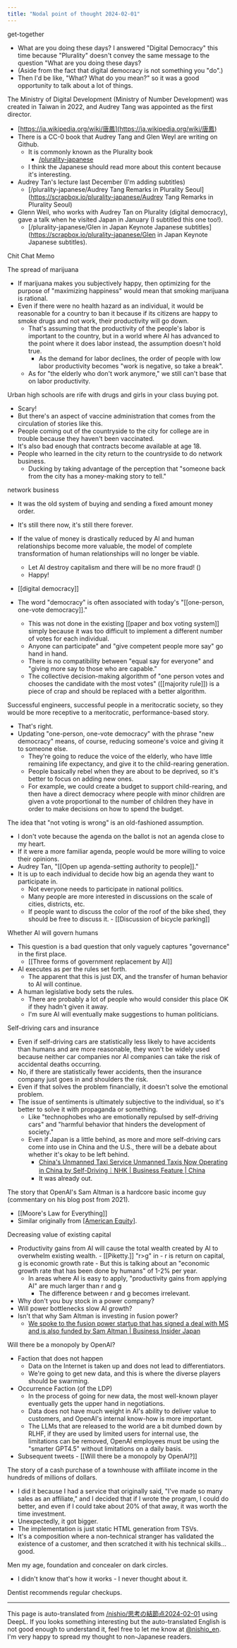 ```yaml
---
title: "Nodal point of thought 2024-02-01"
---
```


get-together
- What are you doing these days? I answered "Digital Democracy" this time because "Plurality" doesn't convey the same message to the question "What are you doing these days?
- (Aside from the fact that digital democracy is not something you "do".)
- Then I'd be like, "What? What do you mean?" so it was a good opportunity to talk about a lot of things.

The Ministry of Digital Development (Ministry of Number Development) was created in Taiwan in 2022, and Audrey Tang was appointed as the first director.
- [https://ja.wikipedia.org/wiki/唐鳳](https://ja.wikipedia.org/wiki/唐鳳)
- There is a CC-0 book that Audrey Tang and Glen Weyl are writing on Github.
    - It is commonly known as the Plurality book
        - [/plurality-japanese](https://scrapbox.io/plurality-japanese)
    - I think the Japanese should read more about this content because it's interesting.
- Audrey Tan's lecture last December (I'm adding subtitles)
    - [/plurality-japanese/Audrey Tang Remarks in Plurality Seoul](https://scrapbox.io/plurality-japanese/Audrey Tang Remarks in Plurality Seoul)
- Glenn Weil, who works with Audrey Tan on Plurality (digital democracy), gave a talk when he visited Japan in January (I subtitled this one too!).
    - [/plurality-japanese/Glen in Japan Keynote Japanese subtitles](https://scrapbox.io/plurality-japanese/Glen in Japan Keynote Japanese subtitles).


Chit Chat Memo

The spread of marijuana
- If marijuana makes you subjectively happy, then optimizing for the purpose of "maximizing happiness" would mean that smoking marijuana is rational.
- Even if there were no health hazard as an individual, it would be reasonable for a country to ban it because if its citizens are happy to smoke drugs and not work, their productivity will go down.
    - That's assuming that the productivity of the people's labor is important to the country, but in a world where AI has advanced to the point where it does labor instead, the assumption doesn't hold true.
        - As the demand for labor declines, the order of people with low labor productivity becomes "work is negative, so take a break".
    - As for "the elderly who don't work anymore," we still can't base that on labor productivity.


Urban high schools are rife with drugs and girls in your class buying pot.
- Scary!
- But there's an aspect of vaccine administration that comes from the circulation of stories like this.
- People coming out of the countryside to the city for college are in trouble because they haven't been vaccinated.
- It's also bad enough that contracts become available at age 18.
- People who learned in the city return to the countryside to do network business.
    - Ducking by taking advantage of the perception that "someone back from the city has a money-making story to tell."

network business
- It was the old system of buying and sending a fixed amount money order.
- It's still there now, it's still there forever.
- If the value of money is drastically reduced by AI and human relationships become more valuable, the model of complete transformation of human relationships will no longer be viable.
    - Let AI destroy capitalism and there will be no more fraud! ()
    - Happy!


- [[digital democracy]]
- The word "democracy" is often associated with today's "[[one-person, one-vote democracy]]."
    - This was not done in the existing [[paper and box voting system]] simply because it was too difficult to implement a different number of votes for each individual.
    - Anyone can participate" and "give competent people more say" go hand in hand.
    - There is no compatibility between "equal say for everyone" and "giving more say to those who are capable."
    - The collective decision-making algorithm of "one person votes and chooses the candidate with the most votes" ([[majority rule]]) is a piece of crap and should be replaced with a better algorithm.


Successful engineers, successful people in a meritocratic society, so they would be more receptive to a meritocratic, performance-based story.
- That's right.
- Updating "one-person, one-vote democracy" with the phrase "new democracy" means, of course, reducing someone's voice and giving it to someone else.
    - They're going to reduce the voice of the elderly, who have little remaining life expectancy, and give it to the child-rearing generation.
    - People basically rebel when they are about to be deprived, so it's better to focus on adding new ones.
    - For example, we could create a budget to support child-rearing, and then have a direct democracy where people with minor children are given a vote proportional to the number of children they have in order to make decisions on how to spend the budget.


The idea that "not voting is wrong" is an old-fashioned assumption.
- I don't vote because the agenda on the ballot is not an agenda close to my heart.
- If it were a more familiar agenda, people would be more willing to voice their opinions.
- Audrey Tan, "[[Open up agenda-setting authority to people]]."
- It is up to each individual to decide how big an agenda they want to participate in.
    - Not everyone needs to participate in national politics.
    - Many people are more interested in discussions on the scale of cities, districts, etc.
    - If people want to discuss the color of the roof of the bike shed, they should be free to discuss it.
            - [[Discussion of bicycle parking]]


Whether AI will govern humans
- This question is a bad question that only vaguely captures "governance" in the first place.
    - [[Three forms of government replacement by AI]]
- AI executes as per the rules set forth.
    - The apparent that this is just DX, and the transfer of human behavior to AI will continue.
- A human legislative body sets the rules.
    - There are probably a lot of people who would consider this place OK if they hadn't given it away.
    - I'm sure AI will eventually make suggestions to human politicians.


Self-driving cars and insurance
- Even if self-driving cars are statistically less likely to have accidents than humans and are more reasonable, they won't be widely used because neither car companies nor AI companies can take the risk of accidental deaths occurring.
- No, if there are statistically fewer accidents, then the insurance company just goes in and shoulders the risk.
- Even if that solves the problem financially, it doesn't solve the emotional problem.
- The issue of sentiments is ultimately subjective to the individual, so it's better to solve it with propaganda or something.
    - Like "technophobes who are emotionally repulsed by self-driving cars" and "harmful behavior that hinders the development of society."
    - Even if Japan is a little behind, as more and more self-driving cars come into use in China and the U.S., there will be a debate about whether it's okay to be left behind.
        - [China's Unmanned Taxi Service Unmanned Taxis Now Operating in China by Self-Driving｜NHK | Business Feature | China](https://www3.nhk.or.jp/news/html/20230517/amp/k10014069001000.html)
        - It was already out.

The story that OpenAI's Sam Altman is a hardcore basic income guy (commentary on his blog post from 2021).
- [[Moore's Law for Everything]]
- Similar originally from [[American Equity]](2017).


Decreasing value of existing capital
- Productivity gains from AI will cause the total wealth created by AI to overwhelm existing wealth.
        - [[Piketty.]] "r>g" in
        - r is return on capital, g is economic growth rate
        - But this is talking about an "economic growth rate that has been done by humans" of 1-2% per year.
    - In areas where AI is easy to apply, "productivity gains from applying AI" are much larger than r and g
        - The difference between r and g becomes irrelevant.
- Why don't you buy stock in a power company?
- Will power bottlenecks slow AI growth?
- Isn't that why Sam Altman is investing in fusion power?
    - [We spoke to the fusion power startup that has signed a deal with MS and is also funded by Sam Altman | Business Insider Japan](https://www.businessinsider.jp/post-270857)


Will there be a monopoly by OpenAI?
- Faction that does not happen
    - Data on the Internet is taken up and does not lead to differentiators.
    - We're going to get new data, and this is where the diverse players should be swarming.
- Occurrence Faction (of the LDP)
    - In the process of going for new data, the most well-known player eventually gets the upper hand in negotiations.
    - Data does not have much weight in AI's ability to deliver value to customers, and OpenAI's internal know-how is more important.
    - The LLMs that are released to the world are a bit dumbed down by RLHF, if they are used by limited users for internal use, the limitations can be removed, OpenAI employees must be using the "smarter GPT4.5" without limitations on a daily basis.
- Subsequent tweets
        - [[Will there be a monopoly by OpenAI?]]


The story of a cash purchase of a townhouse with affiliate income in the hundreds of millions of dollars.
- I did it because I had a service that originally said, "I've made so many sales as an affiliate," and I decided that if I wrote the program, I could do better, and even if I could take about 20% of that away, it was worth the time investment.
- Unexpectedly, it got bigger.
- The implementation is just static HTML generation from TSVs.
- It's a composition where a non-technical stranger has validated the existence of a customer, and then scratched it with his technical skills... good.


Men my age, foundation and concealer on dark circles.
- I didn't know that's how it works - I never thought about it.


Dentist recommends regular checkups.





---
This page is auto-translated from [/nishio/思考の結節点2024-02-01](https://scrapbox.io/nishio/思考の結節点2024-02-01) using DeepL. If you looks something interesting but the auto-translated English is not good enough to understand it, feel free to let me know at [@nishio_en](https://twitter.com/nishio_en). I'm very happy to spread my thought to non-Japanese readers.